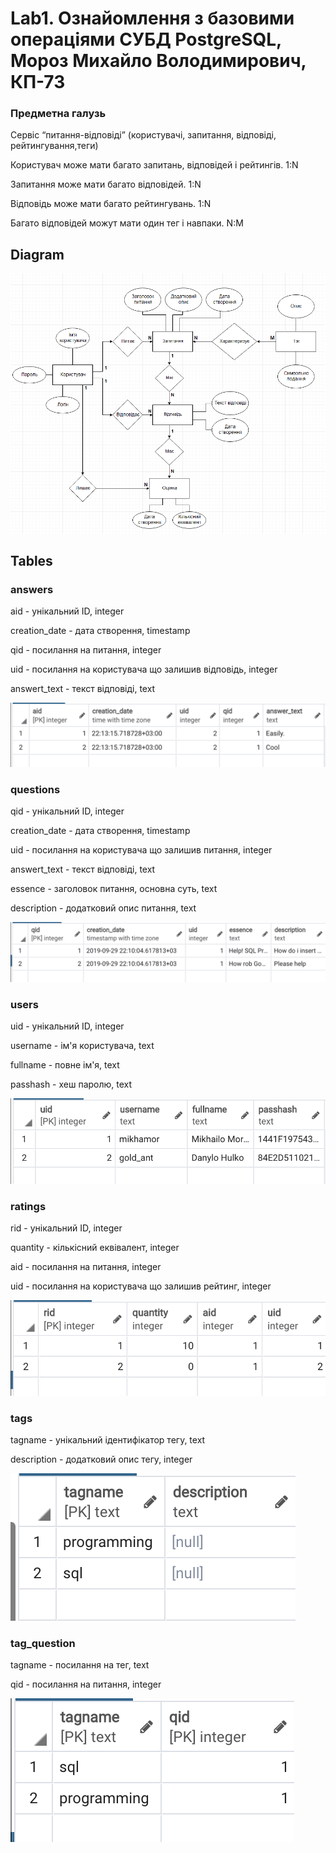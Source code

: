 # Lab1. Ознайомлення з базовими операціями СУБД PostgreSQL, Мороз Михайло Володимирович, КП-73

### Предметна галузь
Сервіс “питання-відповіді” (користувачі, запитання, відповіді, рейтингування,теги)

Користувач може мати багато запитань, відповідей і рейтингів. 1:N
 
Запитання може мати багато відповідей. 1:N

Відповідь може мати багато рейтингувань. 1:N

Багато відповідей можут мати один тег і навпаки. N:M

## Diagram

![Diagram](https://raw.githubusercontent.com/mihamor/kpi_bd/master/db.png)

## Tables

### answers

aid - унікальний ID, integer

creation_date - дата створення, timestamp

qid - посилання на питання, integer

uid - посилання на користувачa що залишив відповідь, integer

answert_text - текст відповіді, text

![answers](https://raw.githubusercontent.com/mihamor/kpi_bd/master/answers.png)

### questions

qid - унікальний ID, integer

creation_date - дата створення, timestamp

uid - посилання на користувачa що залишив питання, integer

answert_text - текст відповіді, text

essence - заголовок питання, основна суть, text

description - додатковий опис питання, text

![questions](https://raw.githubusercontent.com/mihamor/kpi_bd/master/questions.png)

### users

uid - унікальний ID, integer

username - ім'я користувача, text

fullname - повне ім'я, text

passhash - хеш паролю, text

![users](https://raw.githubusercontent.com/mihamor/kpi_bd/master/users.png)

### ratings

rid - унікальний ID, integer

quantity - кількісний еквівалент, integer

aid - посилання на питання, integer

uid - посилання на користувача що залишив рейтинг, integer

![ratings](https://raw.githubusercontent.com/mihamor/kpi_bd/master/ratings.png)

### tags

tagname - унікальний ідентифікатор тегу, text

description - додатковий опис тегy, integer

![tags](https://raw.githubusercontent.com/mihamor/kpi_bd/master/tags.png)

### tag_question

tagname - посилання на тег, text

qid - посилання на питання, integer

![tag_question](https://raw.githubusercontent.com/mihamor/kpi_bd/master/tag_question.png)
